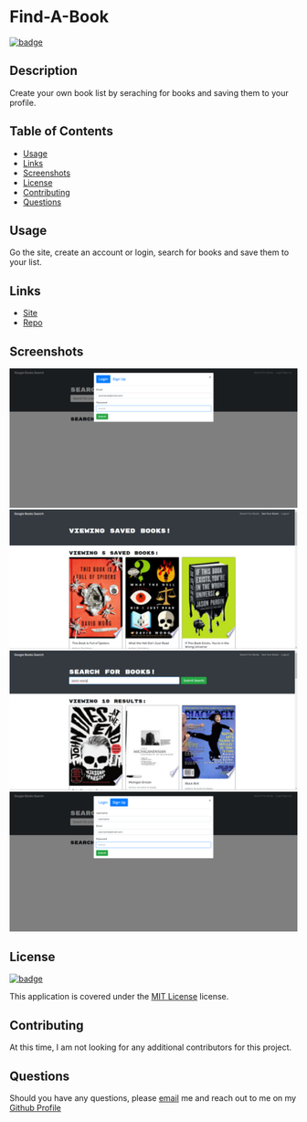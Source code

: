 # Find-A-Book

[![badge](https://img.shields.io/badge/license-MIT_License-purple)](https://choosealicense.com/licenses/mit)

## Description

Create your own book list by seraching for books and saving them to your profile.

## Table of Contents

- [Usage](#usage)
- [Links](#links)
- [Screenshots](#screenshots)
- [License](#license)
- [Contributing](#contributing)
- [Questions](#questions)

## Usage

Go the site, create an account or login, search for books and save them to your list.

## Links

- [Site](https://hvansalisbury.github.io/Howards-Portfolio/)
- [Repo](https://github.com/hvansalisbury/Find-A-Book)

## Screenshots

![Login](./images/login.png)
![Saved Books](./images/savedbooks.png)
![Search](./images/search.png)
![Sign Up](./images/signup.png)

## License

[![badge](https://img.shields.io/badge/license-MIT_License-purple)](https://choosealicense.com/licenses/mit)

This application is covered under the [MIT License](https://choosealicense.com/licenses/mit) license.

## Contributing

At this time, I am not looking for any additional contributors for this project.

## Questions

Should you have any questions, please [email](vansal51@yahoo.com) me and reach out to me on my [Github Profile](https://github.com/hvansalisbury)
